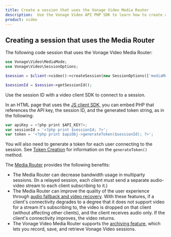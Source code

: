 ```yaml
---
title: Create a session that uses the Vonage Video Media Router
description:  Use the Vonage Video API PHP SDK to learn how to create a session. Sessions allow participants to use audio, video, and messaging functionality in your application.
product: video
---
```


## Creating a session that uses the Media Router

The following code session that uses the Vonage Video Media Router:

```php
use Vonage\Video\MediaMode;
use Vonage\Video\SessionOptions;

$session = $client->video()->createSession(new SessionOptions(['mediaMode' => MediaMode::ROUTED]));

$sessionId = $session->getSessionId();
```

Use the session ID with a video client SDK to connect to a session.

In an HTML page that uses the [JS client SDK](/video/resources#client-sdks), you can embed PHP that references the API key, the session ID, and the generated token string, as in the following:

```js
var apiKey = <?php print $API_KEY?>;
var sessionId = '<?php print $sessionId; ?>';
var token = '<?php print $apiObj->generateToken($sessionId); ?>';
```

You will also need to generate a token for each user connecting to the session. See [Token Creation](/video/tutorials/create-token/introduction/php) for information on the `generateToken()` method.

The [Media Router](https://www.vonage.com/communications-apis/video/features) provides the following benefits:

* The Media Router can decrease bandwidth usage in multiparty sessions. (In a relayed session, each client must send a separate audio-video stream to each client subscribing to it.)
* The Media Router can improve the quality of the user experience through [audio fallback and video recovery](https://www.vonage.com/communications-apis/video/features). With these features, if a client's connectivity degrades to a degree that it does not support video for a stream it's subscribing to, the video is dropped on that client (without affecting other clients), and the client receives audio only. If the client's connectivity improves, the video returns.
* The Vonage Video Media Router supports the [archiving feature](http://localhost:3000/video/guides/archiving), which lets you record, save, and retrieve Vonage Video sessions.
